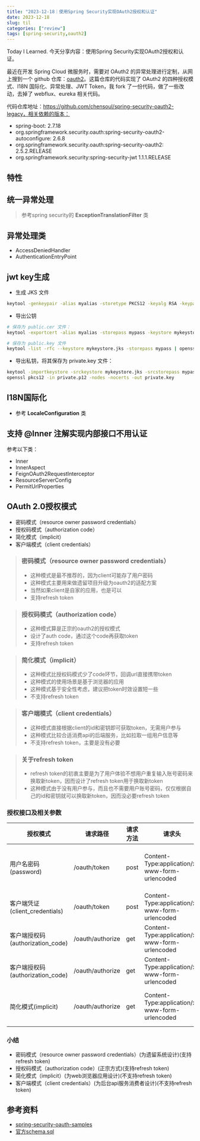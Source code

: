 ```yaml
---
title: "2023-12-18｜使用Spring Security实现OAuth2授权和认证"
date: 2023-12-18
slug: til
categories: ["review"]
tags: [spring-security,oauth2]
---
```


Today I Learned. 今天分享内容：使用Spring Security实现OAuth2授权和认证。



最近在开发 Spring Cloud 微服务时，需要对 OAuth2 的异常处理进行定制，从网上搜到一个 github 仓库：[oauth2](https://github.com/selfancy/oauth2)。这篇仓库的代码实现了 OAuth2 的四种授权模式、I18N 国际化、异常处理、JWT Token，我 fork 了一份代码，做了一些改动，去掉了 webflux、eureka 相关代码。



代码仓库地址：https://github.com/chensoul/spring-security-oauth2-legacy，相关依赖的版本：

- spring-boot: 2.7.18
- org.springframework.security.oauth:spring-security-oauth2-autoconfigure: 2.6.8
- org.springframework.security.oauth:spring-security-oauth2: 2.5.2.RELEASE
- org.springframework.security:spring-security-jwt 1.1.1.RELEASE

## 特性

## 统一异常处理

> 参考spring security的 **ExceptionTranslationFilter** 类

## 异常处理类

- AccessDeniedHandler
- AuthenticationEntryPoint

## jwt key生成

- 生成 JKS 文件
```bash
keytool -genkeypair -alias myalias -storetype PKCS12 -keyalg RSA -keypass mypass -keystore mykeystore.jks -storepass mypass -validity 3650
```
- 导出公钥
```bash
# 保存为 public.cer 文件：
keytool -exportcert -alias myalias -storepass mypass -keystore mykeystore.jks -file public.cer

# 保存为 public.key 文件
keytool -list -rfc --keystore mykeystore.jks -storepass mypass | openssl x509 -inform pem -pubkey > public.key
```
- 导出私钥，将其保存为 private.key 文件：
```bash
keytool -importkeystore -srckeystore mykeystore.jks -srcstorepass mypass -destkeystore private.p12 -deststoretype PKCS12 -deststorepass mypass -destkeypass mypass
openssl pkcs12 -in private.p12 -nodes -nocerts -out private.key
```

## I18N国际化
- 参考 **LocaleConfiguration** 类

## 支持 @Inner 注解实现内部接口不用认证

参考以下类：
- Inner
- InnerAspect
- FeignOAuth2RequestInterceptor
- ResourceServerConfig
- PermitUrlProperties

## OAuth 2.0授权模式

- 密码模式（resource owner password credentials）
- 授权码模式（authorization code）
- 简化模式（implicit）
- 客户端模式（client credentials）

> ### 密码模式（resource owner password credentials）
> - 这种模式是最不推荐的，因为client可能存了用户密码
> - 这种模式主要用来做遗留项目升级为oauth2的适配方案
> - 当然如果client是自家的应用，也是可以
> - 支持refresh token

> ### 授权码模式（authorization code）
> - 这种模式算是正宗的oauth2的授权模式
> - 设计了auth code，通过这个code再获取token
> - 支持refresh token

> ### 简化模式（implicit）
> - 这种模式比授权码模式少了code环节，回调url直接携带token
> - 这种模式的使用场景是基于浏览器的应用
> - 这种模式基于安全性考虑，建议把token时效设置短一些
> - 不支持refresh token

> ### 客户端模式（client credentials）
> - 这种模式直接根据client的id和密钥即可获取token，无需用户参与
> - 这种模式比较合适消费api的后端服务，比如拉取一组用户信息等
> - 不支持refresh token，主要是没有必要

> ### 关于refresh token
> - refresh token的初衷主要是为了用户体验不想用户重复输入账号密码来换取新token，因而设计了refresh token用于换取新token
> - 这种模式由于没有用户参与，而且也不需要用户账号密码，仅仅根据自己的id和密钥就可以换取新token，因而没必要refresh token

### 授权接口及相关参数

| 授权模式                         | 请求路径         | 请求方法 | 请求头                                         | 请求参数                                                     |
| -------------------------------- | ---------------- | -------- | ---------------------------------------------- | ------------------------------------------------------------ |
| 用户名密码(password)             | /oauth/token     | post     | Content-Type:application/x-www-form-urlencoded | grant_type:password<br/>username:user<br/>password:123456<br/>scope:server<br/>client_id:client<br/>client_secret:secret |
| 客户端凭证(client_credentials)   | /oauth/token     | post     | Content-Type:application/x-www-form-urlencoded | grant_type:client_credentials<br/>scope:userinfo resource<br/>client_id:client<br/>client_secret:secret |
| 客户端授权码(authorization_code) | /oauth/authorize | get      | Content-Type:application/x-www-form-urlencoded | response_type=code&scope=server&client_id=client&redirect_uri=https://www.taobao.com |
| 客户端授权码(authorization_code) | /oauth/authorize | get      | Content-Type:application/x-www-form-urlencoded | response_type:authorization_code<br/>code:gE3Eka<br/>redirect_uri:https://www.jd.com<br/>scope:server |
| 简化模式(implicit)               | /oauth/authorize | get      | Content-Type:application/x-www-form-urlencoded | response_type:token<br/>client_id:client<br/>redirect_uri:https://www.jd.com<br/>scope:server <br/>state:123456 |

### 小结

- 密码模式（resource owner password credentials）(为遗留系统设计)(支持refresh token)
- 授权码模式（authorization code）(正宗方式)(支持refresh token)
- 简化模式（implicit）(为web浏览器应用设计)(不支持refresh token)
- 客户端模式（client credentials）(为后台api服务消费者设计)(不支持refresh token)

## 参考资料

- [spring-security-oauth-samples](https://github.com/spring-projects/spring-security-oauth/tree/master/samples)
- [官方schema.sql](https://github.com/spring-projects/spring-security-oauth/blob/master/spring-security-oauth2/src/test/resources/schema.sql)